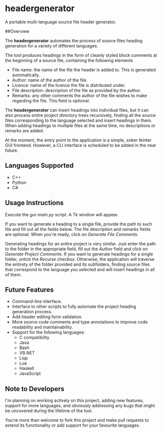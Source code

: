# headergenerator
A portable multi-language source file header generator.

##Overview

The __headergenerator__ automates the process of source files heading generation for a variety of different languages.

The tool produces headings in the form of cleanly styled block comments at the beginning of a source file, containing the following elements

* File name: the name of the file the header is added to. This is generated automatically.
* Author: name of the author of the file.
* Licence: name of the licence the file is distributed under.
* File description: description of the file as provided by the author.
* Remarks: any other comments the author of the file wishes to make regarding the file. This field is optional.

The __headergenerator__ can insert headings into individual files, but it can also process entire project directory trees recursively,
  finding all the source files corresponding to the language selected and insert headings in them. When adding headings to multiple
  files at the same time, no descriptions or remarks are added.

At the moment, the entry point to the application is a simple, sober tkinter GUI frontend. However, a CLI interface is
scheduled to be added in the near future.

## Languages Supported

* C++
* Python
* C#

## Usage Instructions

Execute the *gui-main.py* script. A Tk window will appear.

If you want to generate a heading to a single file, provide the path to such file and fill out
all the fields below. The file description and remarks fields are optional. When you're ready, click on *Generate File Comments*.

Generating headings for an entire project is very similar. Just enter the path to the folder in the appropriate field, fill out
the *Author* field and click on *Generate Project Comments*. If you want to generate headings for a single folder, untick the
*Recurse* checbox. Otherwise, the application will traverse the entirety of the folder provided and its subfolders, finding
source files that correspond to the language you selected and will insert headings in all of them.

## Future Features

* Command-line interface.
* Interface to other scripts to fully automate the project heading generation process.
* Add header editing form validation.
* More source code comments and type annotations to improve code readability and maintainability.
* Support for the following languages:
	* C compatibility
	* Java
	* Bash
	* VB.NET
	* Lisp
	* Lua
	* Haskell
	* JavaScript

## Note to Developers

I'm planning on working actively on this project, adding new features, support for more languages, and obviously
addressing any bugs that might be uncovered during the lifetime of the tool.

You're more than welcome to fork this project and make pull requests to extend its functionality or add support for your favourite languages.
